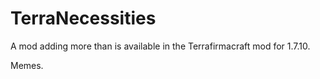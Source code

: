# TerraNecessities
A mod adding more than is available in the Terrafirmacraft mod for 1.7.10.

Memes.
